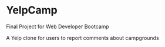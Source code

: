 # YelpCamp
Final Project for Web Developer Bootcamp

A Yelp clone for users to report comments about campgrounds
